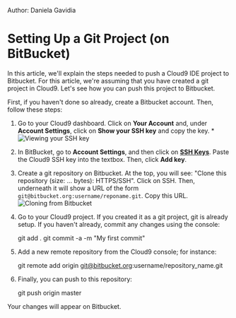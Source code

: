 Author: Daniela Gavidia

# Setting Up a Git Project (on BitBucket)

In this article, we'll explain the steps needed to push a Cloud9 IDE project to Bitbucket. For this article, we're assuming that you have created a git project in Cloud9. Let's see how you can push this project to Bitbucket.

First, if you haven't done so already, create a Bitbucket account. Then, follow these steps:

1. Go to your Cloud9 dashboard. Click on **Your Account** and, under **Account Settings**, click on **Show your SSH key** and copy the key.
                                                                                                                        * 
![Viewing your SSH key](./images/sshKey.png)

2. In BitBucket, go to **Account Settings**, and then click on **[SSH Keys](https://bitbucket.org/account/#ssh-keys)**. 
Paste the Cloud9 SSH key into the textbox. Then, click **Add key**.

3. Create a git repository on Bitbucket. At the top, you will see: "Clone this repository (size: ... bytes): HTTPS/SSH". Click on SSH. Then, underneath it will show a URL of the form `git@bitbucket.org:username/reponame.git`. Copy this URL.
![Cloning from Bitbucket](./images/cloneBitbucket.png)

4. Go to your Cloud9 project. If you created it as a git project, git is already setup. If you haven't already, commit any changes using the console:

	git add .
	git commit -a -m "My first commit"

5. Add a new remote repository from the Cloud9 console; for instance:

	git remote add origin git@bitbucket.org:username/repository_name.git

6. Finally, you can push to this repository:

	git push origin master

Your changes will appear on Bitbucket.